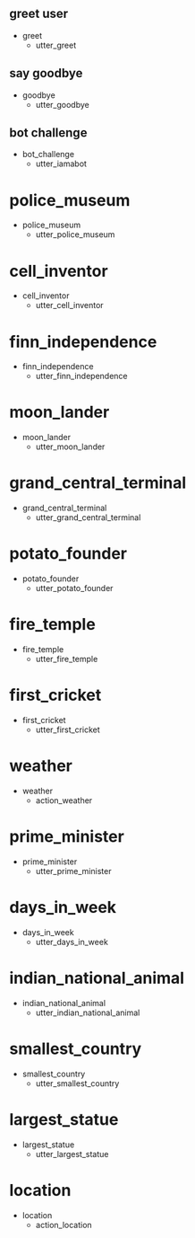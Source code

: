 ## greet user
* greet
  - utter_greet

## say goodbye
* goodbye
  - utter_goodbye

## bot challenge
* bot_challenge
  - utter_iamabot


# police_museum
* police_museum
  - utter_police_museum

# cell_inventor
* cell_inventor
  - utter_cell_inventor

# finn_independence
* finn_independence
  - utter_finn_independence

# moon_lander
* moon_lander
  - utter_moon_lander

# grand_central_terminal
* grand_central_terminal
  - utter_grand_central_terminal

# potato_founder
* potato_founder
  - utter_potato_founder

# fire_temple
* fire_temple
  - utter_fire_temple

# first_cricket
* first_cricket
  - utter_first_cricket


# weather
* weather
  - action_weather

# prime_minister
* prime_minister
  - utter_prime_minister

# days_in_week
* days_in_week
  - utter_days_in_week

# indian_national_animal
* indian_national_animal
  - utter_indian_national_animal

# smallest_country
* smallest_country
  - utter_smallest_country

# largest_statue
* largest_statue
  - utter_largest_statue


# location
* location
  - action_location


